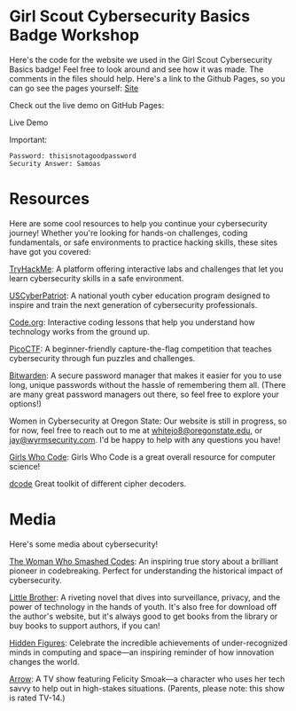 # Girl Scout Cybersecurity Basics Badge Workshop

Here's the code for the website we used in the Girl Scout Cybersecurity Basics badge! Feel free to look around and see how it was made. The comments in the files should help. Here's a link to the Github Pages, so you can go see the pages yourself: [Site](https://jaywhite0101.github.io/gscybersecuritybadge/login.html)

Check out the live demo on GitHub Pages:

Live Demo

Important:

    Password: thisisnotagoodpassword
    Security Answer: Samoas


# Resources

Here are some cool resources to help you continue your cybersecurity journey! Whether you're looking for hands-on challenges, coding fundamentals, or safe environments to practice hacking skills, these sites have got you covered:

[TryHackMe](https://tryhackme.com/): A platform offering interactive labs and challenges that let you learn cybersecurity skills in a safe environment.

[USCyberPatriot](https://www.uscyberpatriot.org/): A national youth cyber education program designed to inspire and train the next generation of cybersecurity professionals.

[Code.org](https://code.org/student/middle-high): Interactive coding lessons that help you understand how technology works from the ground up.

[PicoCTF](https://picoctf.org/): A beginner-friendly capture-the-flag competition that teaches cybersecurity through fun puzzles and challenges.

[Bitwarden](https://bitwarden.com/): A secure password manager that makes it easier for you to use long, unique passwords without the hassle of remembering them all. (There are many great password managers out there, so feel free to explore your options!)

Women in Cybersecurity at Oregon State: Our website is still in progress, so for now, feel free to reach out to me at whitejo8@oregonstate.edu, or jay@wyrmsecurity.com. I'd be happy to help with any questions you have!

[Girls Who Code](https://girlswhocode.com): Girls Who Code is a great overall resource for computer science!

[dcode](https://www.dcode.fr/cipher-identifier) Great toolkit of different cipher decoders. 

# Media

Here's some media about cybersecurity!

[The Woman Who Smashed Codes](https://www.harpercollins.com/products/the-woman-who-smashed-codes-jason-fagone): An inspiring true story about a brilliant pioneer in codebreaking. Perfect for understanding the historical impact of cybersecurity.

[Little Brother](https://craphound.com/littlebrother/about/): A riveting novel that dives into surveillance, privacy, and the power of technology in the hands of youth. It's also free for download off the author's website, but it's always good to get books from the library or buy books to support authors, if you can!

[Hidden Figures](https://www.imdb.com/title/tt4846340/): Celebrate the incredible achievements of under-recognized minds in computing and space—an inspiring reminder of how innovation changes the world.

[Arrow](https://www.imdb.com/title/tt2193021/): A TV show featuring Felicity Smoak—a character who uses her tech savvy to help out in high-stakes situations. (Parents, please note: this show is rated TV-14.)
